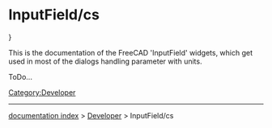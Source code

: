 # InputField/cs
}

This is the documentation of the FreeCAD \'InputField\' widgets, which get used in most of the dialogs handling parameter with units.

ToDo\...



[Category:Developer](Category:Developer.md)

---
[documentation index](../README.md) > [Developer](Category:Developer.md) > InputField/cs
